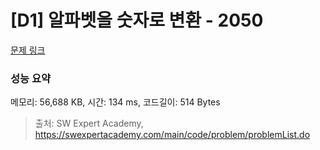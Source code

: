 # [D1] 알파벳을 숫자로 변환 - 2050 

[문제 링크](https://swexpertacademy.com/main/code/problem/problemDetail.do?contestProbId=AV5QLGxKAzQDFAUq) 

### 성능 요약

메모리: 56,688 KB, 시간: 134 ms, 코드길이: 514 Bytes



> 출처: SW Expert Academy, https://swexpertacademy.com/main/code/problem/problemList.do